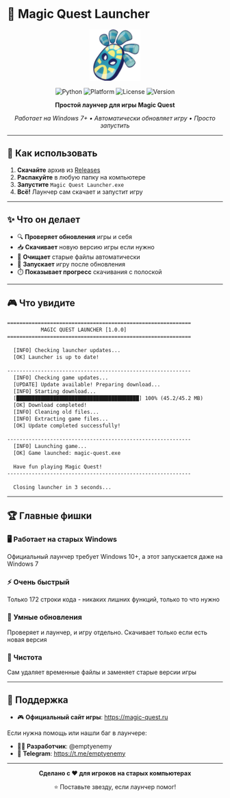 # 🚀 Magic Quest Launcher

<div align="center">

<img src="icon.png" alt="Magic Quest Launcher" width="120" height="120" />

</div>

<div align="center">

![Python](https://img.shields.io/badge/Python-3.8+-blue.svg)
![Platform](https://img.shields.io/badge/Platform-Windows-lightgrey.svg)
![License](https://img.shields.io/badge/License-MIT-green.svg)
![Version](https://img.shields.io/badge/Version-1.0-orange.svg)

**Простой лаунчер для игры Magic Quest**

*Работает на Windows 7+ • Автоматически обновляет игру • Просто запустить*

</div>

---

## 🎯 Как использовать

1. **Скачайте** архив из [Releases](../../releases)
2. **Распакуйте** в любую папку на компьютере
3. **Запустите** `Magic Quest Launcher.exe`
4. **Всё!** Лаунчер сам скачает и запустит игру

---

## ✨ Что он делает

- 🔍 **Проверяет обновления** игры и себя
- 📥 **Скачивает** новую версию игры если нужно
- 🧹 **Очищает** старые файлы автоматически
- 🚀 **Запускает** игру после обновления
- ⏱️ **Показывает прогресс** скачивания с полоской

---

## 🎮 Что увидите

```
============================================================
           MAGIC QUEST LAUNCHER [1.0.0]
============================================================

  [INFO] Checking launcher updates...
  [OK] Launcher is up to date!

------------------------------------------------------------
  [INFO] Checking game updates...
  [UPDATE] Update available! Preparing download...
  [INFO] Starting download...
  [████████████████████████████████████████] 100% (45.2/45.2 MB)
  [OK] Download completed!
  [INFO] Cleaning old files...
  [INFO] Extracting game files...
  [OK] Update completed successfully!

------------------------------------------------------------
  [INFO] Launching game...
  [OK] Game launched: magic-quest.exe

  Have fun playing Magic Quest!
------------------------------------------------------------

  Closing launcher in 3 seconds...
```

---

## 🏆 Главные фишки

### 🖥️ **Работает на старых Windows**
Официальный лаунчер требует Windows 10+, а этот запускается даже на Windows 7

### ⚡ **Очень быстрый**
Только 172 строки кода - никаких лишних функций, только то что нужно

### 🔄 **Умные обновления** 
Проверяет и лаунчер, и игру отдельно. Скачивает только если есть новая версия

### 🧹 **Чистота**
Сам удаляет временные файлы и заменяет старые версии игры

---

## 🌟 Поддержка

- 🎮 **Официальный сайт игры**: https://magic-quest.ru

Если нужна помощь или нашли баг в лаунчере:
- 👨‍💻 **Разработчик**: @emptyenemy
- 💬 **Telegram**: https://t.me/emptyenemy

---

<div align="center">

**Сделано с ❤️ для игроков на старых компьютерах**

⭐ Поставьте звезду, если лаунчер помог!

</div>